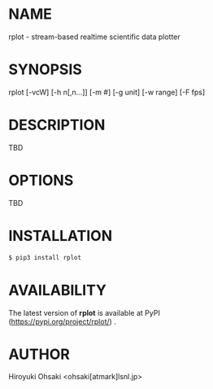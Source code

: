 # NAME

rplot - stream-based realtime scientific data plotter

# SYNOPSIS

rplot [-vcW] [-h n[,n...]] [-m #] [-g unit] [-w range] [-F fps]

# DESCRIPTION

TBD

# OPTIONS

TBD

# INSTALLATION

```sh
$ pip3 install rplot
```

# AVAILABILITY

The latest version of **rplot** is available at PyPI
(https://pypi.org/project/rplot/) .

# AUTHOR

Hiroyuki Ohsaki <ohsaki[atmark]lsnl.jp>
